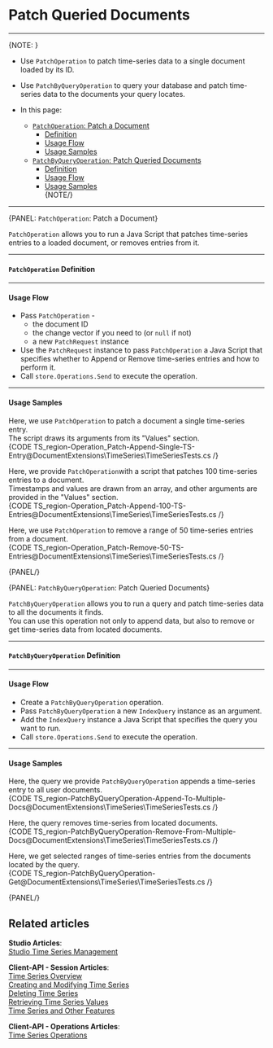 ﻿# Patch Queried Documents

---

{NOTE: }

* Use `PatchOperation` to patch time-series data to a single document 
  loaded by its ID.  
* Use `PatchByQueryOperation` to query your database and 
  patch time-series data to the documents your query locates.  

* In this page:  
  * [`PatchOperation`: Patch a Document](../../../../document-extensions/timeseries/client-api/store-operations/patch-ts-data#patchoperation:-patch-a-document)  
     * [Definition](../../../../document-extensions/timeseries/client-api/store-operations/patch-ts-data#definition)  
     * [Usage Flow](../../../../document-extensions/timeseries/client-api/store-operations/patch-ts-data#usage-flow)  
     * [Usage Samples](../../../../document-extensions/timeseries/client-api/store-operations/patch-ts-data#usage-samples)  
  * [`PatchByQueryOperation`: Patch Queried Documents](../../../../document-extensions/timeseries/client-api/store-operations/patch-ts-data#patchbyqueryoperation:-patch-queried-documents)  
     * [Definition](../../../../document-extensions/timeseries/client-api/store-operations/patch-ts-data#definition-1)  
     * [Usage Flow](../../../../document-extensions/timeseries/client-api/store-operations/patch-ts-data#usage-flow-1)  
     * [Usage Samples](../../../../document-extensions/timeseries/client-api/store-operations/patch-ts-data#usage-samples-1)  
{NOTE/}

---

{PANEL: `PatchOperation`: Patch a Document}

`PatchOperation` allows you to run a Java Script that patches 
time-series entries to a loaded document, or removes entries 
from it.  

---

#### `PatchOperation` Definition  

---

#### Usage Flow  

* Pass `PatchOperation` -  
   * the document ID  
   * the change vector if you need to (or `null` if not)  
   * a new `PatchRequest` instance  
* Use the `PatchRequest` instance to pass `PatchOperation` 
  a Java Script that specifies whether to Append or Remove 
  time-series entries and how to perform it.  
* Call `store.Operations.Send` to execute the operation.  

---

#### Usage Samples  

Here, we use `PatchOperation` to patch a document a single 
time-series entry.  
The script draws its arguments from its "Values" section.  
{CODE TS_region-Operation_Patch-Append-Single-TS-Entry@DocumentExtensions\TimeSeries\TimeSeriesTests.cs /}  

Here, we provide `PatchOperation`with a script that patches 
100 time-series entries to a document.  
Timestamps and values are drawn from an array, and other 
arguments are provided in the "Values" section.  
{CODE TS_region-Operation_Patch-Append-100-TS-Entries@DocumentExtensions\TimeSeries\TimeSeriesTests.cs /}  

Here, we use `PatchOperation` to remove a range of 50 time-series 
entries from a document.  
{CODE TS_region-Operation_Patch-Remove-50-TS-Entries@DocumentExtensions\TimeSeries\TimeSeriesTests.cs /}  

{PANEL/}

{PANEL: `PatchByQueryOperation`: Patch Queried Documents}

`PatchByQueryOperation` allows you to run a query and patch 
time-series data to all the documents it finds.  
You can use this operation not only to append data, but also to 
remove or get time-series data from located documents.  

---

#### `PatchByQueryOperation` Definition  

---

#### Usage Flow  

* Create a `PatchByQueryOperation` operation.  
* Pass `PatchByQueryOperation` a new `IndexQuery` instance as an argument.  
* Add the `IndexQuery` instance a Java Script that specifies 
   the query you want to run.  
* Call `store.Operations.Send` to execute the operation.  

---

#### Usage Samples  

Here, the query we provide `PatchByQueryOperation` appends 
a time-series entry to all user documents.  
{CODE TS_region-PatchByQueryOperation-Append-To-Multiple-Docs@DocumentExtensions\TimeSeries\TimeSeriesTests.cs /}  

Here, the query removes time-series from located documents.  
{CODE TS_region-PatchByQueryOperation-Remove-From-Multiple-Docs@DocumentExtensions\TimeSeries\TimeSeriesTests.cs /}  

Here, we get selected ranges of time-series entries from the documents 
located by the query.  
{CODE TS_region-PatchByQueryOperation-Get@DocumentExtensions\TimeSeries\TimeSeriesTests.cs /}  

{PANEL/}

## Related articles
**Studio Articles**:  
[Studio Time Series Management]()  

**Client-API - Session Articles**:  
[Time Series Overview]()  
[Creating and Modifying Time Series]()  
[Deleting Time Series]()  
[Retrieving Time Series Values]()  
[Time Series and Other Features]()  

**Client-API - Operations Articles**:  
[Time Series Operations]()  
